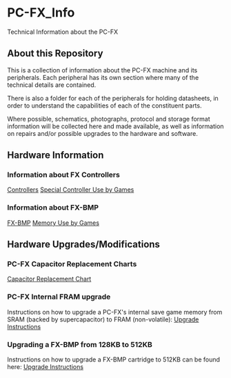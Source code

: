 # PC-FX_Info
Technical Information about the PC-FX


## About this Repository

This is a collection of information about the PC-FX machine and its peripherals.
Each peripheral has its own section where many of the technical details are contained.

There is also a folder for each of the peripherals for holding datasheets, in order to
understand the capabilities of each of the constituent parts.

Where possible, schematics, photographs, protocol and storage format information will be
collected here and made available, as well as information on repairs and/or possible upgrades
to the hardware and software.


## Hardware Information


### Information about FX Controllers

[Controllers](FX_Controllers/README.md)
[Special Controller Use by Games](FX_Controllers/Special_Controller_Use.md)


### Information about FX-BMP

[FX-BMP](FX-BMP/README.md)
[Memory Use by Games](FX-BMP/FX_Backup_Mem_Use.md)


## Hardware Upgrades/Modifications


### PC-FX Capacitor Replacement Charts

[Capacitor Replacement Chart](FX_Capacitor_chart.md)


### PC-FX Internal FRAM upgrade

Instructions on how to upgrade a PC-FX's internal save game memory from
SRAM (backed by supercapacitor) to FRAM (non-volatile):
[Upgrade Instructions](Internal_FRAM_Upgrade.md)


### Upgrading a FX-BMP from 128KB to 512KB

Instructions on how to upgrade a  FX-BMP cartridge to 512KB can be found here:
[Upgrade Instructions](FX-BMP_Upgrade.md)

